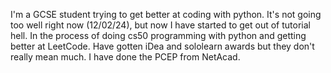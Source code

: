 I'm a GCSE student trying to get better at coding with python.
It's not going too well right now (12/02/24), but now I have started to get out of tutorial hell.
In the process of doing cs50 programming with python and getting better at LeetCode.
Have gotten iDea and sololearn awards but they don't really mean much.
I have done the PCEP from NetAcad.
